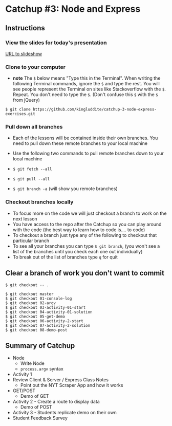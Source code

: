 # Catchup #3: Node and Express

## Instructions
### View the slides for today's presentation
[URL to slideshow](https://catchup-03-node-express.netlify.app/)

### Clone to your computer
* **note** The `$` below means "Type this in the Terminal". When writing the following Terminal commands, ignore the `$` and type the rest. You will see people represent the Terminal on sites like Stackoverflow with the `$`. Repeat. You don't need to type the `$`. (Don't confuse this `$` with the `$` from jQuery)

`$ git clone https://github.com/kingluddite/catchup-3-node-express-exercises.git`

### Pull down all branches
* Each of the lessons will be contained inside their own branches. You need to pull down these remote branches to your local machine
* Use the following two commands to pull remote branches down to your local machine

* `$ git fetch --all`
* `$ git pull --all`
* `$ git branch -a` (will show you remote branches)

### Checkout branches locally
* To focus more on the code we will just checkout a branch to work on the next lesson
* You have access to the repo after the Catchup so you can play around with the code (the best way to learn how to code is.... to code)
* To checkout a branch just type any of the following to checkout that particular branch
* To see all your branches you can type `$ git branch`, (you won't see a list of the branches until you check each one out individually)
* To break out of the list of branches type `q` for quit

## Clear a branch of work you don't want to commit
`$ git checkout -- .`

```
$ git checkout master
$ git checkout 01-console-log
$ git checkout 02-argv
$ git checkout 03-activity-01-start
$ git checkout 04-activity-01-solution
$ git checkout 05-get-demo
$ git checkout 06-activity-2-start
$ git checkout 07-activity-2-solution
$ git checkout 08-demo-post
```

## Summary of Catchup
* Node
  - Write Node
  - `process.argv` syntax
* Activity 1
* Review Client & Server / Express Class Notes
  - Point out the NYT Scraper App and how it works
* GET/POST
  - Demo of GET
* Activity 2 - Create a route to display data
  - Demo of POST
* Activity 3 - Students replicate demo on their own
* Student Feedback Survey

